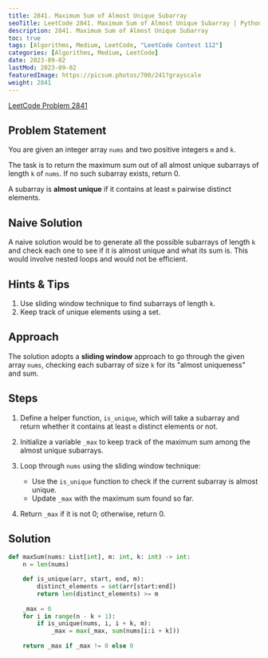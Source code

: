 ```yaml
---
title: 2841. Maximum Sum of Almost Unique Subarray
seoTitle: LeetCode 2841. Maximum Sum of Almost Unique Subarray | Python Solution and Explanation
description: 2841. Maximum Sum of Almost Unique Subarray
toc: true
tags: [Algorithms, Medium, LeetCode, "LeetCode Contest 112"]
categories: [Algorithms, Medium, LeetCode]
date: 2023-09-02
lastMod: 2023-09-02
featuredImage: https://picsum.photos/700/241?grayscale
weight: 2841
---
```


[LeetCode Problem 2841](https://leetcode.com/problems/maximum-sum-of-almost-unique-subarray/)

## Problem Statement

You are given an integer array `nums` and two positive integers `m` and `k`.

The task is to return the maximum sum out of all almost unique subarrays of length `k` of `nums`. If no such subarray exists, return 0.

A subarray is **almost unique** if it contains at least `m` pairwise distinct elements.

## Naive Solution

A naive solution would be to generate all the possible subarrays of length `k` and check each one to see if it is almost unique and what its sum is. This would involve nested loops and would not be efficient.

## Hints & Tips

1. Use sliding window technique to find subarrays of length `k`.
2. Keep track of unique elements using a set.

## Approach

The solution adopts a **sliding window** approach to go through the given array `nums`, checking each subarray of size `k` for its "almost uniqueness" and sum.

## Steps

1. Define a helper function, `is_unique`, which will take a subarray and return whether it contains at least `m` distinct elements or not.

2. Initialize a variable `_max` to keep track of the maximum sum among the almost unique subarrays.

3. Loop through `nums` using the sliding window technique:
    - Use the `is_unique` function to check if the current subarray is almost unique.
    - Update `_max` with the maximum sum found so far.

4. Return `_max` if it is not 0; otherwise, return 0.

## Solution

```python
def maxSum(nums: List[int], m: int, k: int) -> int:
    n = len(nums)

    def is_unique(arr, start, end, m):
        distinct_elements = set(arr[start:end])
        return len(distinct_elements) >= m
    
    _max = 0
    for i in range(n - k + 1):
        if is_unique(nums, i, i + k, m):
            _max = max(_max, sum(nums[i:i + k]))
    
    return _max if _max != 0 else 0
```
